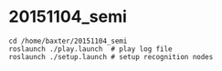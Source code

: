 20151104\_semi
==============

```
cd /home/baxter/20151104_semi
roslaunch ./play.launch  # play log file
roslaunch ./setup.launch # setup recognition nodes
```
